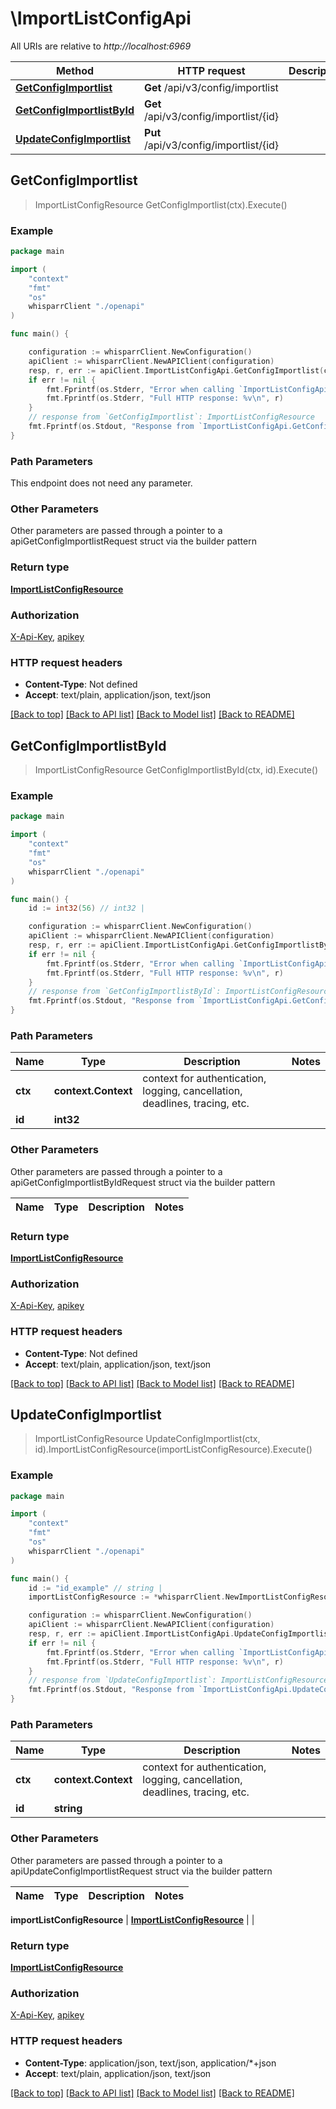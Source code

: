 # \ImportListConfigApi

All URIs are relative to *http://localhost:6969*

Method | HTTP request | Description
------------- | ------------- | -------------
[**GetConfigImportlist**](ImportListConfigApi.md#GetConfigImportlist) | **Get** /api/v3/config/importlist | 
[**GetConfigImportlistById**](ImportListConfigApi.md#GetConfigImportlistById) | **Get** /api/v3/config/importlist/{id} | 
[**UpdateConfigImportlist**](ImportListConfigApi.md#UpdateConfigImportlist) | **Put** /api/v3/config/importlist/{id} | 



## GetConfigImportlist

> ImportListConfigResource GetConfigImportlist(ctx).Execute()



### Example

```go
package main

import (
    "context"
    "fmt"
    "os"
    whisparrClient "./openapi"
)

func main() {

    configuration := whisparrClient.NewConfiguration()
    apiClient := whisparrClient.NewAPIClient(configuration)
    resp, r, err := apiClient.ImportListConfigApi.GetConfigImportlist(context.Background()).Execute()
    if err != nil {
        fmt.Fprintf(os.Stderr, "Error when calling `ImportListConfigApi.GetConfigImportlist``: %v\n", err)
        fmt.Fprintf(os.Stderr, "Full HTTP response: %v\n", r)
    }
    // response from `GetConfigImportlist`: ImportListConfigResource
    fmt.Fprintf(os.Stdout, "Response from `ImportListConfigApi.GetConfigImportlist`: %v\n", resp)
}
```

### Path Parameters

This endpoint does not need any parameter.

### Other Parameters

Other parameters are passed through a pointer to a apiGetConfigImportlistRequest struct via the builder pattern


### Return type

[**ImportListConfigResource**](ImportListConfigResource.md)

### Authorization

[X-Api-Key](../README.md#X-Api-Key), [apikey](../README.md#apikey)

### HTTP request headers

- **Content-Type**: Not defined
- **Accept**: text/plain, application/json, text/json

[[Back to top]](#) [[Back to API list]](../README.md#documentation-for-api-endpoints)
[[Back to Model list]](../README.md#documentation-for-models)
[[Back to README]](../README.md)


## GetConfigImportlistById

> ImportListConfigResource GetConfigImportlistById(ctx, id).Execute()



### Example

```go
package main

import (
    "context"
    "fmt"
    "os"
    whisparrClient "./openapi"
)

func main() {
    id := int32(56) // int32 | 

    configuration := whisparrClient.NewConfiguration()
    apiClient := whisparrClient.NewAPIClient(configuration)
    resp, r, err := apiClient.ImportListConfigApi.GetConfigImportlistById(context.Background(), id).Execute()
    if err != nil {
        fmt.Fprintf(os.Stderr, "Error when calling `ImportListConfigApi.GetConfigImportlistById``: %v\n", err)
        fmt.Fprintf(os.Stderr, "Full HTTP response: %v\n", r)
    }
    // response from `GetConfigImportlistById`: ImportListConfigResource
    fmt.Fprintf(os.Stdout, "Response from `ImportListConfigApi.GetConfigImportlistById`: %v\n", resp)
}
```

### Path Parameters


Name | Type | Description  | Notes
------------- | ------------- | ------------- | -------------
**ctx** | **context.Context** | context for authentication, logging, cancellation, deadlines, tracing, etc.
**id** | **int32** |  | 

### Other Parameters

Other parameters are passed through a pointer to a apiGetConfigImportlistByIdRequest struct via the builder pattern


Name | Type | Description  | Notes
------------- | ------------- | ------------- | -------------


### Return type

[**ImportListConfigResource**](ImportListConfigResource.md)

### Authorization

[X-Api-Key](../README.md#X-Api-Key), [apikey](../README.md#apikey)

### HTTP request headers

- **Content-Type**: Not defined
- **Accept**: text/plain, application/json, text/json

[[Back to top]](#) [[Back to API list]](../README.md#documentation-for-api-endpoints)
[[Back to Model list]](../README.md#documentation-for-models)
[[Back to README]](../README.md)


## UpdateConfigImportlist

> ImportListConfigResource UpdateConfigImportlist(ctx, id).ImportListConfigResource(importListConfigResource).Execute()



### Example

```go
package main

import (
    "context"
    "fmt"
    "os"
    whisparrClient "./openapi"
)

func main() {
    id := "id_example" // string | 
    importListConfigResource := *whisparrClient.NewImportListConfigResource() // ImportListConfigResource |  (optional)

    configuration := whisparrClient.NewConfiguration()
    apiClient := whisparrClient.NewAPIClient(configuration)
    resp, r, err := apiClient.ImportListConfigApi.UpdateConfigImportlist(context.Background(), id).ImportListConfigResource(importListConfigResource).Execute()
    if err != nil {
        fmt.Fprintf(os.Stderr, "Error when calling `ImportListConfigApi.UpdateConfigImportlist``: %v\n", err)
        fmt.Fprintf(os.Stderr, "Full HTTP response: %v\n", r)
    }
    // response from `UpdateConfigImportlist`: ImportListConfigResource
    fmt.Fprintf(os.Stdout, "Response from `ImportListConfigApi.UpdateConfigImportlist`: %v\n", resp)
}
```

### Path Parameters


Name | Type | Description  | Notes
------------- | ------------- | ------------- | -------------
**ctx** | **context.Context** | context for authentication, logging, cancellation, deadlines, tracing, etc.
**id** | **string** |  | 

### Other Parameters

Other parameters are passed through a pointer to a apiUpdateConfigImportlistRequest struct via the builder pattern


Name | Type | Description  | Notes
------------- | ------------- | ------------- | -------------

 **importListConfigResource** | [**ImportListConfigResource**](ImportListConfigResource.md) |  | 

### Return type

[**ImportListConfigResource**](ImportListConfigResource.md)

### Authorization

[X-Api-Key](../README.md#X-Api-Key), [apikey](../README.md#apikey)

### HTTP request headers

- **Content-Type**: application/json, text/json, application/*+json
- **Accept**: text/plain, application/json, text/json

[[Back to top]](#) [[Back to API list]](../README.md#documentation-for-api-endpoints)
[[Back to Model list]](../README.md#documentation-for-models)
[[Back to README]](../README.md)

